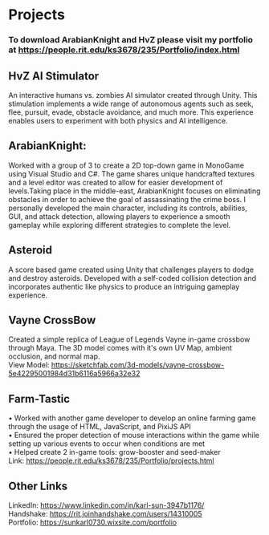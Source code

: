 # Projects


### To download ArabianKnight and HvZ please visit my portfolio at https://people.rit.edu/ks3678/235/Portfolio/index.html

## HvZ AI Stimulator
An interactive humans vs. zombies AI simulator created through Unity. This stimulation implements a wide range of autonomous agents such as seek, flee, pursuit, evade, obstacle avoidance, and much more. This experience enables users to experiment with both physics and AI intelligence.

## ArabianKnight: 
Worked with a group of 3 to create a 2D top-down game in MonoGame using Visual Studio and C#. The game shares unique handcrafted textures and a level editor was created to allow for easier development of levels.Taking place in the middle-east, ArabianKnight focuses on eliminating obstacles in order to achieve the goal of assassinating the crime boss. I personally developed the main character, including its controls, abilities, GUI, and attack detection, allowing players to experience a smooth gameplay while exploring different strategies to complete the level.

## Asteroid
A score based game created using Unity that challenges players to dodge and destroy asteroids. Developed with a self-coded collision detection and incorporates authentic like physics to produce an intriguing gameplay experience.

## Vayne CrossBow
Created a simple replica of League of Legends Vayne in-game crossbow through Maya. The 3D model comes with it's own UV Map, ambient occlusion, and normal map.<br>
View Model: https://sketchfab.com/3d-models/vayne-crossbow-5e42295001984d31b6116a5966a32e32

## Farm-Tastic
•	Worked with another game developer to develop an online farming game through the usage of HTML, JavaScript, and PixiJS API<br>
•	Ensured the proper detection of mouse interactions within the game while setting up various events to occur when conditions are met<br>
• Helped create 2 in-game tools: grow-booster and seed-maker<br>
Link: https://people.rit.edu/ks3678/235/Portfolio/projects.html


## Other Links
LinkedIn: https://www.linkedin.com/in/karl-sun-3947b1176/ <br>
Handshake: https://rit.joinhandshake.com/users/14310005 <br>
Portfolio: https://sunkarl0730.wixsite.com/portfolio
